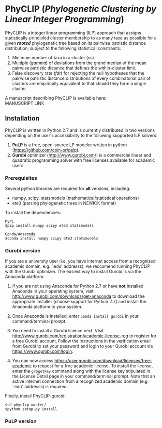 # PhyCLIP (_Phylogenetic Clustering by Linear Integer Programming_)

PhyCLIP is a integer linear programming (ILP) approach that assigns statistically-principled cluster membership to as many taxa as possible for a given **_rooted_** phylogenetic tree based on its pairwise patristic distance distribution, subject to the following statistical constraints: 
1. Minimum number of taxa in a cluster (_cs_)
2. Multiple (_gamma_) of deviations from the grand median of the mean pairwise patristic distance that defines the within-cluster limit.
3. False discovery rate (_fdr_) for rejecting the null hypotheses that the pairwise patristic distance distributions of every combinatorial pair of clusters are empirically equivalent to that should they form a single cluster.

A manuscript describing PhyCLIP is available here:  
MANUSCRIPT LINK

## Installation
PhyCLIP is written in Python 2.7 and is currently distributed in two versions depending on the user's accessibility to the following supported ILP solvers: 
1. **PuLP** is a free, open-source LP modeler written in python (https://github.com/coin-or/pulp). 
2. **Gurobi** optimizer (http://www.gurobi.com/) is a commercial linear and quadratic programming solver with free licenses available for academic users.
<!-- The GNU Linear Programmiong Kit (**GLPK**; https://www.gnu.org/software/glpk/) is a free and open-source package intended for solving large-scale linear programming, mixed integer programming, and other related problems. -->

### Prerequisites  
Several python libraries are required for **all** versions, including: 
* numpy, scipy, statsmodels  (mathematical/statistical operations)
* ete3 (parsing phylogenetic trees in NEWICK format) 

To install the dependencies: 
```
PyPi
$pip install numpy scipy ete3 statsmodels

Conda/Anaconda
$conda install numpy scipy ete3 statsmodels
```

### Gurobi version 
If you are a university user (i.e. you have internet access from a recognized academic domain, e.g. '.edu' addresss), we reccomend running PhyCLIP with the Gurobi optimizer. The easiest way to install Gurobi is via the Anaconda platform:  

1. If you are not using Anaconda for Python 2.7 or have **not** installed Anaconda in your operating system, visit http://www.gurobi.com/downloads/get-anaconda to download the appropriate installer (choose support for Python 2.7) and install the Anaconda platform to your system. 

2. Once Anaconda is installed, enter ```conda install gurobi``` in your command/terminal prompt. 

3. You need to install a Gurobi licence next. Visit http://www.gurobi.com/registration/academic-license-reg to register for a free Gurobi account. Follow the instructions in the verification email from Gurobi to set your password and login to your Gurobi account via https://www.gurobi.com/login. 

4. You can now access https://user.gurobi.com/download/licenses/free-academic to request for a free academic license. To install the license, enter the ```grbgetkey``` command along with the license key stipulated in the License Detail page in your command/terminal prompt. Note that an active internet connection from a recognized academic domain (e.g. '.edu' addresss) is required. 

Finally, install PhyCLIP-gurobi: 
```
$cd phyclip-master/ 
$python setup.py install
```

### PuLP version
